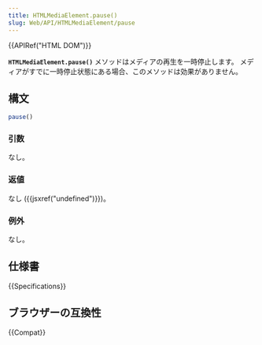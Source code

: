 ```yaml
---
title: HTMLMediaElement.pause()
slug: Web/API/HTMLMediaElement/pause
---
```

{{APIRef("HTML DOM")}}

**`HTMLMediaElement.pause()`** メソッドはメディアの再生を一時停止します。 メディアがすでに一時停止状態にある場合、このメソッドは効果がありません。

## 構文

```js
pause()
```

### 引数

なし。

### 返値

なし ({{jsxref("undefined")}})。

### 例外

なし。

## 仕様書

{{Specifications}}

## ブラウザーの互換性

{{Compat}}
